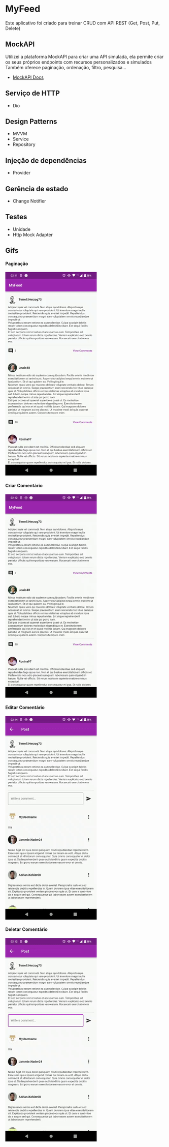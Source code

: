 # MyFeed

Este aplicativo foi criado para treinar CRUD com API REST (Get, Post, Put, Delete) 

## MockAPI

Utilizei a plataforma MockAPI para criar uma API simulada, ela permite criar os seus próprios endpoints com recursos personalizados e simulados <br/>
Também oferece paginação, ordenação, filtro, pesquisa...<br/>

- [MockAPI Docs](https://mockapi.io/docs)

## Serviço de HTTP
- Dio

## Design Patterns

- MVVM
- Service
- Repository

## Injeção de dependências

- Provider

## Gerência de estado

- Change Notifier

## Testes

- Unidade
- Http Mock Adapter

## Gifs
  
  #### Paginação
  ![Paginação](https://github.com/ArlysthonFeitosa/MyFeed-API-CRUD/blob/master/project_gifs/pagination.gif)<br/>
  
  #### Criar Comentário
  ![Criar Comentário](https://github.com/ArlysthonFeitosa/MyFeed-API-CRUD/blob/master/project_gifs/post.gif)<br/>
  
  #### Editar Comentário
  ![Editar Comentário](https://github.com/ArlysthonFeitosa/MyFeed-API-CRUD/blob/master/project_gifs/edit.gif)<br/>
  
  #### Deletar Comentário
  ![Deletar Comentário](https://github.com/ArlysthonFeitosa/MyFeed-API-CRUD/blob/master/project_gifs/delete.gif)<br/>
